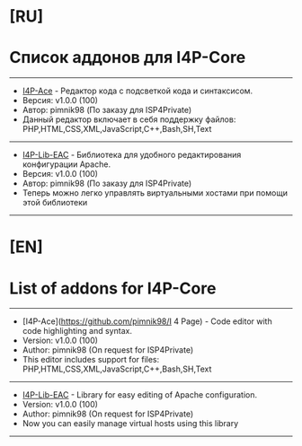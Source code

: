 # [RU]
# Список аддонов для I4P-Core
---
- [I4P-Ace](https://github.com/pimnik98/I4P-Ace) - Редактор кода с подсветкой кода и синтаксисом.
- Версия: v1.0.0 (100)
- Автор: pimnik98 (По заказу для ISP4Private)
- Данный редактор включает в себя поддержку файлов: PHP,HTML,CSS,XML,JavaScript,C++,Bash,SH,Text
---
- [I4P-Lib-EAC](https://github.com/pimnik98/I4P-Lib-EAC) - Библиотека для удобного редактирования конфигурации Apache.
- Версия: v1.0.0 (100)
- Автор: pimnik98 (По заказу для ISP4Private)
- Теперь можно легко управлять виртуальными хостами при помощи этой библиотеки
---

# [EN]
# List of addons for I4P-Core
---
- [I4P-Ace](https://github.com/pimnik98/I 4 Page) - Code editor with code highlighting and syntax.
- Version: v1.0.0 (100)
- Author: pimnik98 (On request for ISP4Private)
- This editor includes support for files: PHP,HTML,CSS,XML,JavaScript,C++,Bash,SH,Text
---
- [I4P-Lib-EAC](https://github.com/pimnik98/I4P-Lib-EAC ) - Library for easy editing of Apache configuration.
- Version: v1.0.0 (100)
- Author: pimnik98 (On request for ISP4Private)
- Now you can easily manage virtual hosts using this library
---
